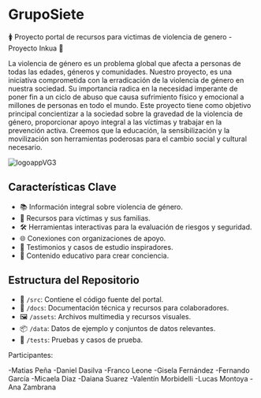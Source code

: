 # GrupoSiete
🚺 Proyecto portal de recursos para victimas de violencia de genero - Proyecto Inkua 🌿

La violencia de género es un problema global que afecta a personas de todas las edades, géneros y comunidades. Nuestro proyecto, es una iniciativa comprometida con la erradicación de la violencia de género en nuestra sociedad. Su importancia radica en la necesidad imperante de poner fin a un ciclo de abuso que causa sufrimiento físico y emocional a millones de personas en todo el mundo.
Este proyecto tiene como objetivo principal concientizar a la sociedad sobre la gravedad de la violencia de género, proporcionar apoyo integral a las víctimas y trabajar en la prevención activa. Creemos que la educación, la sensibilización y la movilización son herramientas poderosas para el cambio social y cultural necesario.


![logoappVG3](https://github.com/ana-zn/Grupo7/assets/112661380/a80d89aa-c284-4062-9719-aace5c5e4c06)




## Características Clave
- 📚 Información integral sobre violencia de género.
- 🤝 Recursos para víctimas y sus familias.
- 🛠️ Herramientas interactivas para la evaluación de riesgos y seguridad.
- 🌐 Conexiones con organizaciones de apoyo.
- 💪 Testimonios y casos de estudio inspiradores.
- 📢 Contenido educativo para crear conciencia.

## Estructura del Repositorio
- 📂 `/src`: Contiene el código fuente del portal.
- 📃 `/docs`: Documentación técnica y recursos para colaboradores.
- 🖼️ `/assets`: Archivos multimedia y recursos visuales.
- 📦 `/data`: Datos de ejemplo y conjuntos de datos relevantes.
- 🧪 `/tests`: Pruebas y casos de prueba.

Participantes:

-Matias Peña
-Daniel Dasilva
-Franco Leone
-Gisela Fernández
-Fernando García
-Micaela Diaz
-Daiana Suarez
-Valentín Morbidelli
-Lucas Montoya
-Ana Zambrana
